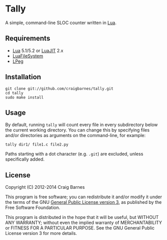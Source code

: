 Tally
=====

A simple, command-line SLOC counter written in [Lua].

Requirements
------------

* [Lua] 5.1/5.2 or [LuaJIT] 2.x
* [LuaFileSystem]
* [LPeg]

Installation
------------

    git clone git://github.com/craigbarnes/tally.git
    cd tally
    sudo make install

Usage
-----

By default, running `tally` will count every file in every subdirectory
below the current working directory. You can change this by specifying files
and/or directories as arguments on the command-line, for example:

    tally dir1/ file1.c file2.py

Paths starting with a dot character (e.g. `.git`) are excluded, unless
specifically added.

License
-------

Copyright (C) 2012-2014 Craig Barnes

This program is free software; you can redistribute it and/or modify it
under the terms of the GNU [General Public License version 3], as published
by the Free Software Foundation.

This program is distributed in the hope that it will be useful, but
WITHOUT ANY WARRANTY; without even the implied warranty of
MERCHANTABILITY or FITNESS FOR A PARTICULAR PURPOSE. See the GNU General
Public License version 3 for more details.


[Lua]: http://www.lua.org/
[LuaJIT]: http://luajit.org/
[LuaFileSystem]: http://keplerproject.github.io/luafilesystem/
[LPeg]: http://www.inf.puc-rio.br/~roberto/lpeg/
[General Public License version 3]: http://www.gnu.org/licenses/gpl-3.0.html
